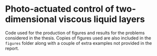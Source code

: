 # Photo-actuated control of two-dimensional viscous liquid layers
Code used for the production of figures and results for the problems considered in the thesis. Copies of figures used are also included in the `figures` folder along with a couple of extra examples not provided in the report.
